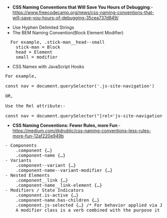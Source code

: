 * __CSS Naming Conventions that Will Save You Hours of Debugging__:-   
https://www.freecodecamp.org/news/css-naming-conventions-that-will-save-you-hours-of-debugging-35cea737d849/   

- Use Hyphen Delimited Strings   
- The BEM Naming Convention(Block Element Modifier)   
<pre>
  For example, .stick-man__head--small
	stick-man = Block
	head = Element
	small = modifier
</pre>
- CSS Names with JavaScript Hooks   
<pre>
For example, 
<div class="site-navigation js-site-navigation">
const nav = document.querySelector('.js-site-navigation')

OR,

Use the Rel attribute:-
<div class="site-navigation" rel="js-site-navigation">
const nav = document.querySelector("[rel='js-site-navigation']")
</pre>

* __CSS Naming Conventions: Fewer Rules, more Fun__:-   
https://medium.com/@drublic/css-naming-conventions-less-rules-more-fun-12af220e949b   
<pre>
- Components
	.component {…}
	.component-name {…}
- Variants
	.component--variant {…}
	.component-name--variant-modifier {…}
- Nested Elements
	.component__link {…}
	.component-name__link-element {…}
- Modifiers / State Indicators
	.component.is-active {…}
	.component-name.has-children {…}
	.component.js-selected {…} /* For behavior applied via JS */
	A modifier class is a verb combined with the purpose it has to describe the state of the component, which are separated with a “-” (dash).

</pre>